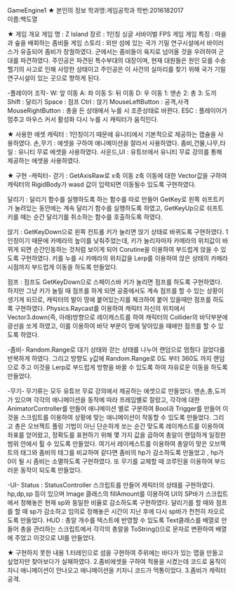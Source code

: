 GameEngine1
★ 본인의 정보
학과명:게임공학과 
학번:2016182017  
이름:백도열

★ 게임 개요
게임 명 : Z Island
장르 : 1인칭 싱글 서바이벌 FPS 게임
게임 특징 : 마을과 숲을 배회하는 좀비들
게임 스토리 : 외딴 섬에 있는 국가 기밀 연구시설에서 바이러스가 유출되어 좀비가 창궐하였다. 군에서는 좀비들이 육지로 넘어올 것을 우려하여 군대를 파견하였다. 주인공은 파견된 특수부대의 대장이며, 현재 대원들은 원인 모를 수송헬기의 사고로 인해 사망한 상태이고 주인공은 이 사건의 실마리를 찾기 위해 국가 기밀 연구시설이 있는 곳으로 향하게 된다.

-플레이어 조작-
W: 앞 이동
A: 좌 이동
S: 뒤 이동
D: 우 이동
1: 맨손
2: 총
3: 도끼
Shift : 달리기
Space : 점프
Ctrl : 앉기
MouseLeftButton : 공격,사격
MouseRightButton : 총을 든 상태에서 누를 시 조준상태로 바뀐다.
ESC : 플레이어가 멈추고 마우스 커서 활성화 다시 누를 시 캐릭터가 움직인다.

★ 사용한 에셋
캐릭터 : 1인칭이기 때문에 유니티에서 기본적으로 제공하는 캡슐을 사용하였다.
손,무기 : 에셋을 구하여 애니메이션을 잘라서 사용하였다.
좀비,건물,나무,타일 : 유니티 무료 에셋을 사용하였다.
사운드,UI : 유튜브에서 유니티 무료 강의를 통해 제공하는 에셋을 사용하였다.

★ 구현
-캐릭터-
걷기 : GetAxisRaw로 x축 이동 z축 이동에 대한 Vector값을 구하여 캐릭터의 RigidBody가 wasd 값이 입력되면 이동될수 있도록 구현하였다.

달리기 : 달리기 함수를 실행하도록 하는 함수를 따로 만들어 GetKey로 왼쪽 쉬프트키가 눌려있는 동안에는 계속 달리기 함수를 실행하도록 하였고, GetKeyUp으로 쉬프트키를 떼는 순간 달리기를 취소하는 함수를 호출하도록 하였다.

앉기 : GetKeyDown으로 왼쪽 컨트롤 키가 눌리면 앉기 상태로 바뀌도록 구현하였다. 1인칭이기 때문에 카메라의 높이를 낮춰주었는데, 키가 눌리자마자 카메라의 위치값이 바뀌게 되면 순간인동하는 것처럼 보이게 되어 Corutine을 이용하여 부드럽게 앉을 수 있도록 구현하였다. 키를 누를 시 카메라의 위치값을 Lerp를 이용하여 앉은 상태의 카메라 시점까지 부드럽게 이동을 하도록 만들었다.

점프 : 점프도 GetKeyDown으로 스페이스바 키가 눌리면 점프를 하도록 구현하였다. 하지만 그냥 키가 눌릴 때 점프를 하게 되면 공중에서도 계속 점프를 할 수 있는 상황이 생기게 되므로, 캐릭터의 발이 땅에 붙어있는지를 체크하여 붙어 있을때만 점프를 하도록 구현하였다. Physics.Raycast를 이용하여 캐릭터 자신의 위치에서 Vector3.down(즉, 아래)방향으로 레이캐스트를 하여 캐릭터의 Collider의 바닥부분에 광선을 쏘게 하였고, 이를 이용하여 바닥 부분이 땅에 닿아있을 때에만 점프를 할 수 있도록 하였다.

-좀비-
Random.Range로 대기 상태와 걷는 상태를 나누어 랜덤으로 멈췄다 걸었다를 반복하게 하였다. 그리고 방향도 y값에 Random.Range로 0도 부터 360도 까지 랜덤으로 주고 이것을 Lerp로 부드럽게 방향을 바꿀 수 있도록 하여 자유로운 이동을 하도록 만들었다.

-무기-
무기류는 모두 유튜브 무료 강의에서 제공하는 에셋으로 만들었다. 맨손,총,도끼가 있으며 각각의 애니메이션을 동작에 따라 프레임별로 잘랐고, 각각에 대한 AnimatorController를 만들어 애니메이션 별로 구분하여 Bool과 Trigger를 만들어 이것을 스크립트를 이용하여 상황에 맞는 애니메이션이 작동할 수 있도록 만들었다. 그리고 총은 오브젝트 풀링 기법이 아닌 단순하게 쏘는 순간 맞도록 레이캐스트를 이용하여 좌표를 얻어왔고, 정확도를 표현하기 위해 몇 가지 값을 곱하여 총알이 랜덤하게 일정한 범위 안에서 튈 수 있도록 만들었다. 여기서 레이캐스트를 이용하여 총알이 맞은 오브젝트의 태그와 좀비의 태그를 비교하여 같다면 좀비의 hp가 감소하도록 만들었고 , hp가 0이 될 시 좀비는 소멸하도록 구현하였다. 또 무기를 교체할 때 코루틴을 이용하여 부드러운 동작이 되도록 만들었다.

-UI-
Status : StatusController 스크립트를 만들어 캐릭터의 상태를 구현하였다. hp,dp,sp 등이 있으며 Image 클래스의 fillAmount를 이용하여 UI의 SP바가 스크립트에서 정해놓은 현재 sp와 동일한 비율로 감소하도록 구현하였다. 달리기를 할 때와 점프를 할 때 sp가 감소하고 임의로 정해놓은 시간이 지난 후에 다시 sp바가 천천히 차오르도록 만들었다.
HUD : 총알 개수를 텍스트에 반영할 수 있도록 Text클래스를 배열로 만들어 총을 관리하는 스크립트에서 각각의 총알을 ToString()으로 문자로 변환하여 배열에 주었고 이것으로 UI를 만들었다.

★ 구현하지 못한 내용
1.터레인으로 섬을 구현하여 주위에는 바다가 있는 맵을 만들고 싶었지만 찾아보다가 실패하였다.
2.좀비에셋을 구하여 적용을 시켰는데 코드로 움직이자니 애니메이션이 안나오고 애니메이션을 키자니 코드가 먹통이었다.
3.좀비가 캐릭터 공격.
